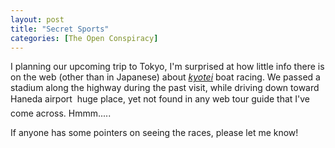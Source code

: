 ```yaml
---
layout: post
title: "Secret Sports"
categories: [The Open Conspiracy]
---
```

I planning our upcoming trip to Tokyo, I'm surprised at how little info there is on the web (other than in Japanese) about <a href="http://www.kyotei.or.jp/" target="linkframe"><i>kyotei</i></a> boat racing. We passed a stadium along the highway during the past visit, while driving down toward Haneda airport &#151; huge place, yet not found in any web tour guide that I've come across. Hmmm.....

If anyone has some pointers on seeing the races, please let me know!


